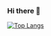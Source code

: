 ### Hi there 👋



[![Top Langs](https://github-readme-stats.vercel.app/api/top-langs/?username=reckyy
)](https://github.com/anuraghazra/github-readme-stats)
